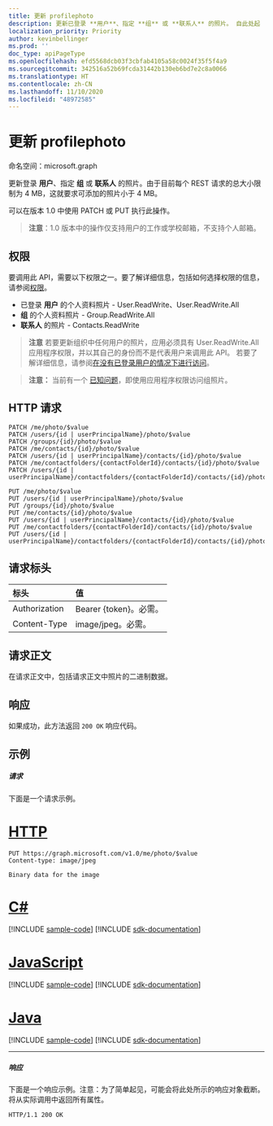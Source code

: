 ```yaml
---
title: 更新 profilephoto
description: 更新已登录 **用户**、指定 **组** 或 **联系人** 的照片。 自此处起
localization_priority: Priority
author: kevinbellinger
ms.prod: ''
doc_type: apiPageType
ms.openlocfilehash: efd5568dcb03f3cbfab4105a58c0024f35f5f4a9
ms.sourcegitcommit: 342516a52b69fcda31442b130eb6bd7e2c8a0066
ms.translationtype: HT
ms.contentlocale: zh-CN
ms.lasthandoff: 11/10/2020
ms.locfileid: "48972585"
---
```

# <a name="update-profilephoto"></a>更新 profilephoto

命名空间：microsoft.graph

更新登录 **用户**、指定 **组** 或 **联系人** 的照片。由于目前每个 REST 请求的总大小限制为 4 MB，这就要求可添加的照片小于 4 MB。

可以在版本 1.0 中使用 PATCH 或 PUT 执行此操作。

> **注意**：1.0 版本中的操作仅支持用户的工作或学校邮箱，不支持个人邮箱。

## <a name="permissions"></a>权限
要调用此 API，需要以下权限之一。要了解详细信息，包括如何选择权限的信息，请参阅[权限](/graph/permissions-reference)。

- 已登录 **用户** 的个人资料照片 - User.ReadWrite、User.ReadWrite.All
- **组** 的个人资料照片 - Group.ReadWrite.All
- **联系人** 的照片 - Contacts.ReadWrite

> **注意** 若要更新组织中任何用户的照片，应用必须具有 User.ReadWrite.All 应用程序权限，并以其自己的身份而不是代表用户来调用此 API。 若要了解详细信息，请参阅[在没有已登录用户的情况下进行访问](/graph/auth-v2-service)。

> **注意：** 当前有一个 [已知问题](/graph/known-issues#groups)，即使用应用程序权限访问组照片。

## <a name="http-request"></a>HTTP 请求
<!-- { "blockType": "ignored" } -->
```http
PATCH /me/photo/$value
PATCH /users/{id | userPrincipalName}/photo/$value
PATCH /groups/{id}/photo/$value
PATCH /me/contacts/{id}/photo/$value
PATCH /users/{id | userPrincipalName}/contacts/{id}/photo/$value
PATCH /me/contactfolders/{contactFolderId}/contacts/{id}/photo/$value
PATCH /users/{id | userPrincipalName}/contactfolders/{contactFolderId}/contacts/{id}/photo/$value

PUT /me/photo/$value
PUT /users/{id | userPrincipalName}/photo/$value
PUT /groups/{id}/photo/$value
PUT /me/contacts/{id}/photo/$value
PUT /users/{id | userPrincipalName}/contacts/{id}/photo/$value
PUT /me/contactfolders/{contactFolderId}/contacts/{id}/photo/$value
PUT /users/{id | userPrincipalName}/contactfolders/{contactFolderId}/contacts/{id}/photo/$value
```
## <a name="request-headers"></a>请求标头
| 标头       | 值 |
|:---------------|:--------|
| Authorization  | Bearer {token}。必需。  |
| Content-Type  | image/jpeg。必需。  |

## <a name="request-body"></a>请求正文
在请求正文中，包括请求正文中照片的二进制数据。

## <a name="response"></a>响应

如果成功，此方法返回 `200 OK` 响应代码。
## <a name="example"></a>示例
##### <a name="request"></a>请求
下面是一个请求示例。

# <a name="http"></a>[HTTP](#tab/http)
<!-- {
  "blockType": "request",
  "name": "update_profilephoto"
}-->
```http
PUT https://graph.microsoft.com/v1.0/me/photo/$value
Content-type: image/jpeg

Binary data for the image

```
# <a name="c"></a>[C#](#tab/csharp)
[!INCLUDE [sample-code](../includes/snippets/csharp/update-profilephoto-csharp-snippets.md)]
[!INCLUDE [sdk-documentation](../includes/snippets/snippets-sdk-documentation-link.md)]

# <a name="javascript"></a>[JavaScript](#tab/javascript)
[!INCLUDE [sample-code](../includes/snippets/javascript/update-profilephoto-javascript-snippets.md)]
[!INCLUDE [sdk-documentation](../includes/snippets/snippets-sdk-documentation-link.md)]

# <a name="java"></a>[Java](#tab/java)
[!INCLUDE [sample-code](../includes/snippets/java/update-profilephoto-java-snippets.md)]
[!INCLUDE [sdk-documentation](../includes/snippets/snippets-sdk-documentation-link.md)]

---

##### <a name="response"></a>响应
下面是一个响应示例。注意：为了简单起见，可能会将此处所示的响应对象截断。将从实际调用中返回所有属性。
<!-- {
  "blockType": "response",
  "truncated": true,
  "@odata.type": "microsoft.graph.profilePhoto"
} -->
```http
HTTP/1.1 200 OK
```

<!-- uuid: 8fcb5dbc-d5aa-4681-8e31-b001d5168d79
2015-10-25 14:57:30 UTC -->
<!-- {
  "type": "#page.annotation",
  "description": "Update profilephoto",
  "keywords": "",
  "section": "documentation",
  "tocPath": "",
  "suppressions": [
  ]
}-->

